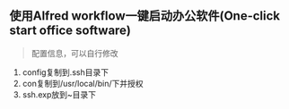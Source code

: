 ## 使用Alfred workflow一键启动办公软件(One-click start office software)
> 配置信息，可以自行修改
1. config复制到.ssh目录下
2. con复制到/usr/local/bin/下并授权
3. ssh.exp放到~目录下
